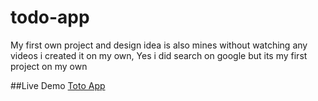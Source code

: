 # todo-app
My first own project and design idea is also mines without watching any videos i created it on my own, Yes i did search on google but its my first project on my own

##Live Demo
[Toto App](https://joker-bat.github.io/todo-app/)
